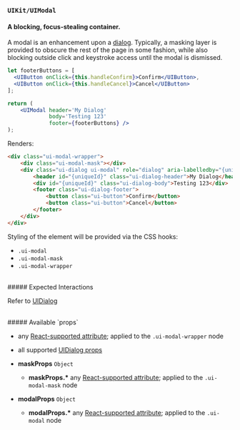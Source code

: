 ### `UIKit/UIModal`
#### A blocking, focus-stealing container.

A modal is an enhancement upon a [dialog](../UIDialog/README.md). Typically, a masking layer is provided to obscure the rest of the page in some fashion, while also blocking outside click and keystroke access until the modal is dismissed.

```jsx
let footerButtons = [
  <UIButton onClick={this.handleConfirm}>Confirm</UIButton>,
  <UIButton onClick={this.handleCancel}>Cancel</UIButton>
];

return (
    <UIModal header='My Dialog'
             body='Testing 123'
             footer={footerButtons} />
);
```

Renders:

```html
<div class="ui-modal-wrapper">
    <div class="ui-modal-mask"></div>
    <div class="ui-dialog ui-modal" role="dialog" aria-labelledby="{uniqueId}" aria-describedby="{uniqueId}" tabindex="0">
        <header id="{uniqueId}" class="ui-dialog-header">My Dialog</header>
        <div id="{uniqueId}" class="ui-dialog-body">Testing 123</div>
        <footer class="ui-dialog-footer">
            <button class="ui-button">Confirm</button>
            <button class="ui-button">Cancel</button>
        </footer>
    </div>
</div>
```

Styling of the element will be provided via the CSS hooks:

- `.ui-modal`
- `.ui-modal-mask`
- `.ui-modal-wrapper`

<br />
##### Expected Interactions

Refer to [UIDialog](../UIDialog/README.md)

<br />
##### Available `props`

- any [React-supported attribute](https://facebook.github.io/react/docs/tags-and-attributes.html#html-attributes); applied to the `.ui-modal-wrapper` node

- all supported [UIDialog props](../UIDialog/README.md)

- __maskProps__ `Object`
    - __maskProps.*__
      any [React-supported attribute](https://facebook.github.io/react/docs/tags-and-attributes.html#html-attributes); applied to the `.ui-modal-mask` node

- __modalProps__ `Object`
    - __modalProps.*__
      any [React-supported attribute](https://facebook.github.io/react/docs/tags-and-attributes.html#html-attributes); applied to the `.ui-modal` node
